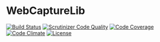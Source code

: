 # WebCaptureLib

[![Build Status](https://secure.travis-ci.org/sixty-nine/php-web-capture.png)](http://travis-ci.org/sixty-nine/php-web-capture)
[![Scrutinizer Code Quality](https://scrutinizer-ci.com/g/sixty-nine/php-web-capture/badges/quality-score.png?b=master)](https://scrutinizer-ci.com/g/sixty-nine/php-web-capture/?branch=master)
[![Code Coverage](https://scrutinizer-ci.com/g/sixty-nine/php-web-capture/badges/coverage.png?b=master)](https://scrutinizer-ci.com/g/sixty-nine/php-cloud-lib/?branch=master)
[![Code Climate](https://codeclimate.com/github/sixty-nine/php-web-capture/badges/gpa.svg)](https://codeclimate.com/github/sixty-nine/php-web-capture)
[![License](https://poser.pugx.org/sixty-nine/php-web-capture/license)](https://github.com/sixty-nine/php-web-capture/blob/master/LICENCE)

